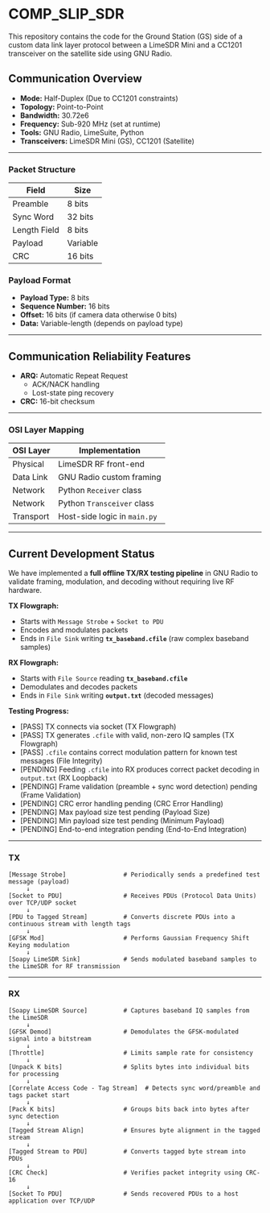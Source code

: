 # COMP_SLIP_SDR

This repository contains the code for the Ground Station (GS) side of a custom data link layer protocol between a LimeSDR Mini and a CC1201 transceiver on the satellite side using GNU Radio.

## Communication Overview

- **Mode:** Half-Duplex (Due to CC1201 constraints)
- **Topology:** Point-to-Point
- **Bandwidth:** 30.72e6
- **Frequency:** Sub-920 MHz (set at runtime)
- **Tools:** GNU Radio, LimeSuite, Python
- **Transceivers:** LimeSDR Mini (GS), CC1201 (Satellite)

---

### Packet Structure

| Field         | Size      |
|---------------|-----------|
| Preamble      | 8 bits    |
| Sync Word     | 32 bits   |
| Length Field  | 8 bits    |
| Payload       | Variable  |
| CRC           | 16 bits   |

### Payload Format

- **Payload Type:** 8 bits
- **Sequence Number:** 16 bits
- **Offset:** 16 bits (if camera data otherwise 0 bits)
- **Data:** Variable-length (depends on payload type)

---

## Communication Reliability Features

- **ARQ:** Automatic Repeat Request  
  - ACK/NACK handling  
  - Lost-state ping recovery
- **CRC:** 16-bit checksum

---

### OSI Layer Mapping

| OSI Layer     | Implementation                   |
|---------------|----------------------------------|
| Physical      | LimeSDR RF front-end             |
| Data Link     | GNU Radio custom framing         |
| Network       | Python `Receiver` class          |
| Network       | Python `Transceiver` class       |
| Transport     | Host-side logic in `main.py`     |

---

## Current Development Status

We have implemented a **full offline TX/RX testing pipeline** in GNU Radio to validate framing, modulation, and decoding without requiring live RF hardware.

**TX Flowgraph:**
- Starts with `Message Strobe` + `Socket to PDU`
- Encodes and modulates packets
- Ends in `File Sink` writing **`tx_baseband.cfile`** (raw complex baseband samples)

**RX Flowgraph:**
- Starts with `File Source` reading **`tx_baseband.cfile`**
- Demodulates and decodes packets
- Ends in `File Sink` writing **`output.txt`** (decoded messages)

**Testing Progress:**
- [PASS] TX connects via socket (TX Flowgraph)
- [PASS] TX generates `.cfile` with valid, non-zero IQ samples (TX Flowgraph)  
- [PASS] `.cfile` contains correct modulation pattern for known test messages (File Integrity)  
- [PENDING] Feeding `.cfile` into RX produces correct packet decoding in `output.txt` (RX Loopback)  
- [PENDING] Frame validation (preamble + sync word detection) pending (Frame Validation)  
- [PENDING] CRC error handling pending (CRC Error Handling)  
- [PENDING] Max payload size test pending (Payload Size)  
- [PENDING] Min payload size test pending (Minimum Payload)  
- [PENDING] End-to-end integration pending (End-to-End Integration)  

---

### TX

```text
[Message Strobe]                # Periodically sends a predefined test message (payload)
     ↓
[Socket to PDU]                 # Receives PDUs (Protocol Data Units) over TCP/UDP socket
     ↓
[PDU to Tagged Stream]          # Converts discrete PDUs into a continuous stream with length tags
     ↓
[GFSK Mod]                      # Performs Gaussian Frequency Shift Keying modulation
     ↓
[Soapy LimeSDR Sink]            # Sends modulated baseband samples to the LimeSDR for RF transmission

```

---

### RX

```text
[Soapy LimeSDR Source]          # Captures baseband IQ samples from the LimeSDR
     ↓
[GFSK Demod]                    # Demodulates the GFSK-modulated signal into a bitstream
     ↓
[Throttle]                      # Limits sample rate for consistency
     ↓
[Unpack K bits]                 # Splits bytes into individual bits for processing
     ↓
[Correlate Access Code - Tag Stream]  # Detects sync word/preamble and tags packet start
     ↓
[Pack K bits]                   # Groups bits back into bytes after sync detection
     ↓
[Tagged Stream Align]           # Ensures byte alignment in the tagged stream
     ↓
[Tagged Stream to PDU]          # Converts tagged byte stream into PDUs
     ↓
[CRC Check]                     # Verifies packet integrity using CRC-16
     ↓
[Socket To PDU]                 # Sends recovered PDUs to a host application over TCP/UDP         
  ```
